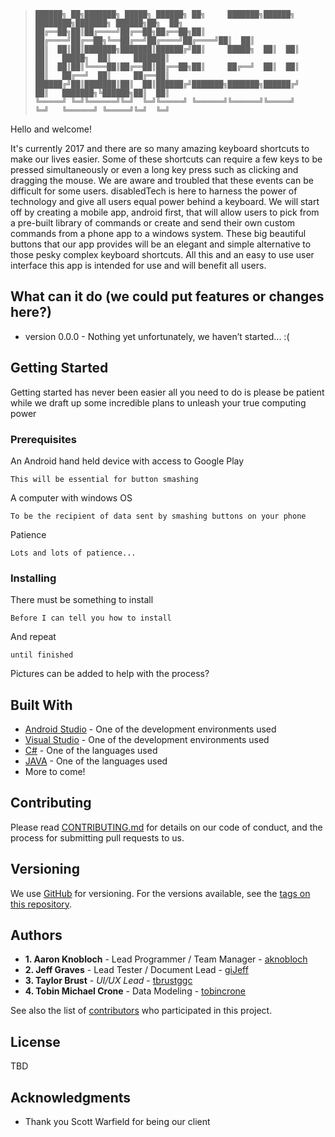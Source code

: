 > ```
>██████╗ ██╗███████╗ █████╗ ██████╗ ██╗     ███████╗██████╗ ████████╗███████╗ ██████╗██╗  ██╗
>██╔══██╗██║██╔════╝██╔══██╗██╔══██╗██║     ██╔════╝██╔══██╗╚══██╔══╝██╔════╝██╔════╝██║  ██║
>██║  ██║██║███████╗███████║██████╔╝██║     █████╗  ██║  ██║   ██║   █████╗  ██║     ███████║
>██║  ██║██║╚════██║██╔══██║██╔══██╗██║     ██╔══╝  ██║  ██║   ██║   ██╔══╝  ██║     ██╔══██║
>██████╔╝██║███████║██║  ██║██████╔╝███████╗███████╗██████╔╝   ██║   ███████╗╚██████╗██║  ██║
>╚═════╝ ╚═╝╚══════╝╚═╝  ╚═╝╚═════╝ ╚══════╝╚══════╝╚═════╝    ╚═╝   ╚══════╝ ╚═════╝╚═╝  ╚═╝
> ```

Hello and welcome!  

It's currently 2017 and there are so many amazing keyboard shortcuts to make our lives easier.  Some of these shortcuts can require a few keys to be pressed simultaneously or even a long key press such as clicking and dragging the mouse.  We are aware and troubled that these events can be difficult for some users.  disabledTech is here to harness the power of technology and give all users equal power behind a keyboard.  We will start off by creating a mobile app, android first, that will allow users to pick from a pre-built library of commands or create and send their own custom commands from a phone app to a windows system.  These big beautiful buttons that our app provides will be an elegant and simple alternative to those pesky complex keyboard shortcuts.  All this and an easy to use user interface this app is intended for use and will benefit all users.

## What can it do (we could put features or changes here?)

* version 0.0.0 - Nothing yet unfortunately, we haven’t started... :(

## Getting Started

Getting started has never been easier all you need to do is please be patient while we draft up some incredible plans to unleash your true computing power

### Prerequisites

An Android hand held device with access to Google Play

```
This will be essential for button smashing
```
A computer with windows OS

```
To be the recipient of data sent by smashing buttons on your phone
```
Patience

```
Lots and lots of patience...
```


### Installing

There must be something to install

```
Before I can tell you how to install
```

And repeat

```
until finished
```

Pictures can be added to help with the process?



## Built With

* [Android Studio](https://developer.android.com/studio/index.html) - One of the development environments used
* [Visual Studio](https://www.visualstudio.com/) - One of the development environments used
* [C#](https://docs.microsoft.com/en-us/dotnet/csharp/csharp) - One of the languages used
* [JAVA](http://docs.oracle.com/javase/8/) - One of the languages used
* More to come!

## Contributing

Please read [CONTRIBUTING.md](https://github.com/soft-eng-practicum/disabledTech/blob/master/CONTRIBUTING.md) for details on our code of conduct, and the process for submitting pull requests to us.

## Versioning

We use [GitHub](http://github.com/) for versioning. For the versions available, see the [tags on this repository](https://github.com/soft-eng-practicum/disabledTech/tags). 

## Authors

* **1. Aaron Knobloch** - Lead Programmer / Team Manager - [aknobloch](https://github.com/aknobloch)
* **2. Jeff Graves** - Lead Tester / Document Lead - [giJeff](https://github.com/giJeff)
* **3. Taylor Brust** - *UI/UX Lead* - [tbrustggc](https://github.com/tbrustggc)
* **4. Tobin Michael Crone** - Data Modeling - [tobincrone](https://github.com/tobincrone)

See also the list of [contributors](https://github.com/soft-eng-practicum/disabledTech/graphs/contributors) who participated in this project.

## License

TBD

## Acknowledgments

* Thank you Scott Warfield for being our client
